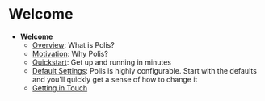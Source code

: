 # Welcome

* **[Welcome](./README.md)**
  * [Overview](./Overview.md): What is Polis?
  * [Motivation](./Motivation.md): Why Polis?
  * [Quickstart](./Quickstart.md): Get up and running in minutes
  * [Default Settings](./DefaultSettings.md): Polis is highly configurable. Start with the defaults and you'll quickly get a sense of how to change it
  * [Getting in Touch](./GettingInTouch.md)
